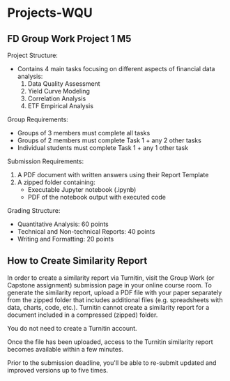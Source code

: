 # Projects-WQU
## FD Group Work Project 1 M5
Project Structure:
- Contains 4 main tasks focusing on different aspects of financial data analysis:
  1. Data Quality Assessment
  2. Yield Curve Modeling
  3. Correlation Analysis
  4. ETF Empirical Analysis

Group Requirements:
- Groups of 3 members must complete all tasks
- Groups of 2 members must complete Task 1 + any 2 other tasks
- Individual students must complete Task 1 + any 1 other task

Submission Requirements:
1. A PDF document with written answers using their Report Template
2. A zipped folder containing:
   - Executable Jupyter notebook (.ipynb)
   - PDF of the notebook output with executed code

Grading Structure:
- Quantitative Analysis: 60 points
- Technical and Non-technical Reports: 40 points
- Writing and Formatting: 20 points

## How to Create Similarity Report
In order to create a similarity report via Turnitin, visit the Group Work (or Capstone assignment) submission page in your online course room. To generate the similarity report, upload a PDF file with your paper separately from the zipped folder that includes additional files (e.g. spreadsheets with data, charts, code, etc.). Turnitin cannot create a similarity report for a document included in a compressed (zipped) folder.

You do not need to create a Turnitin account. 

Once the file has been uploaded, access to the Turnitin similarity report becomes available within a few minutes. 

Prior to the submission deadline, you'll be able to re-submit updated and improved versions up to five times.
